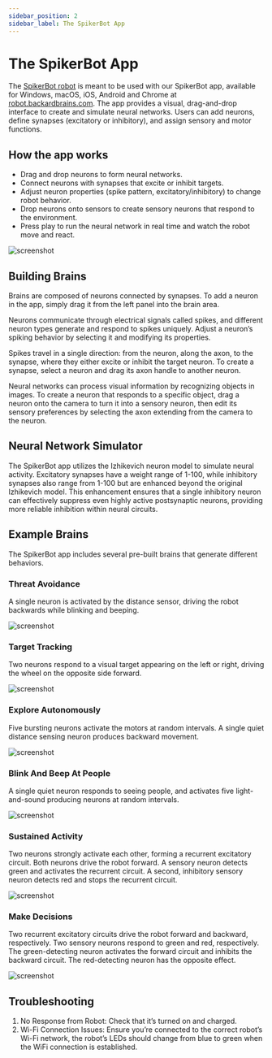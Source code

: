 ```yaml
---
sidebar_position: 2
sidebar_label: The SpikerBot App
---
```

# The SpikerBot App #
The [SpikerBot robot](https://docs.backyardbrains.com/Engineering/SpikerBot/) is meant to be used with our SpikerBot app, available for Windows, macOS, iOS, Android and Chrome at [robot.backardbrains.com](https://robot.backyardbrains.com). The app provides a visual, drag-and-drop interface to create and simulate neural networks. Users can add neurons, define synapses (excitatory or inhibitory), and assign sensory and motor functions.

## How the app works ##
- Drag and drop neurons to form neural networks.
- Connect neurons with synapses that excite or inhibit targets.
- Adjust neuron properties (spike pattern, excitatory/inhibitory) to change robot behavior.
- Drop neurons onto sensors to create sensory neurons that respond to the environment.
- Press play to run the neural network in real time and watch the robot move and react.

![screenshot](screenshot1.png)

## Building Brains ##
Brains are composed of neurons connected by synapses. To add a neuron in the app, simply drag it from the left panel into the brain area.

Neurons communicate through electrical signals called spikes, and different neuron types generate and respond to spikes uniquely. Adjust a neuron’s spiking behavior by selecting it and modifying its properties.

Spikes travel in a single direction: from the neuron, along the axon, to the synapse, where they either excite or inhibit the target neuron. To create a synapse, select a neuron and drag its axon handle to another neuron.

Neural networks can process visual information by recognizing objects in images. To create a neuron that responds to a specific object, drag a neuron onto the camera to turn it into a sensory neuron, then edit its sensory preferences by selecting the axon extending from the camera to the neuron.

## Neural Network Simulator ##
The SpikerBot app utilizes the Izhikevich neuron model to simulate neural activity. Excitatory synapses have a weight range of 1-100, while inhibitory synapses also range from 1-100 but are enhanced beyond the original Izhikevich model. This enhancement ensures that a single inhibitory neuron can effectively suppress even highly active postsynaptic neurons, providing more reliable inhibition within neural circuits.

## Example Brains ##
The SpikerBot app includes several pre-built brains that generate different behaviors.

### Threat Avoidance ###
A single neuron is activated by the distance sensor, driving the robot backwards while blinking and beeping.

![screenshot](brain1.png)


### Target Tracking ###
Two neurons respond to a visual target appearing on the left or right, driving the wheel on the opposite side forward.

![screenshot](brain2.png)


### Explore Autonomously ###
Five bursting neurons activate the motors at random intervals. A single quiet distance sensing neuron produces backward movement.

![screenshot](brain3.png)


### Blink And Beep At People ###
A single quiet neuron responds to seeing people, and activates five light-and-sound producing neurons at random intervals.

![screenshot](brain4.png)


### Sustained Activity ###
Two neurons strongly activate each other, forming a recurrent excitatory circuit. Both neurons drive the robot forward. A sensory neuron detects green and activates the recurrent circuit. A second, inhibitory sensory neuron detects red and stops the recurrent circuit.

![screenshot](brain5.png)


### Make Decisions ###
Two recurrent excitatory circuits drive the robot forward and backward, respectively. Two sensory neurons respond to green and red, respectively. The green-detecting neuron activates the forward circuit and inhibits the backward circuit. The red-detecting neuron has the opposite effect.

![screenshot](brain6.png)


## Troubleshooting ##

1. No Response from Robot: Check that it’s turned on and charged.
2. Wi-Fi Connection Issues: Ensure you’re connected to the correct robot’s Wi-Fi network, the robot’s LEDs should change from blue to green when the WiFi connection is established.